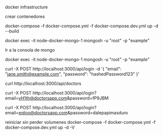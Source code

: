 docker infrastructure 

crear contenedores

docker-compose -f docker-compose.yml -f docker-compose.dev.yml up -d --build 

docker exec -it node-docker-mongo-1 mongosh -u "root" -p "example" 

Ir a la consola de mongo

docker exec -it node-docker-mongo-1 mongosh -u "root" -p "example"  

curl -X POST http://localhost:3000/api/login 
     -d '{
       "email": "jane.smith@example.com",
       "password": "hashedPassword123"
     }'
     
curl http://localhost:3000/api/doctors   

curl -X POST http://localhost:3000/api/login?email=yH1th@doctorsapp.com&password=fP9JBM

curl -X POST http://localhost:3000/api/login?email=eqtoo@doctorsapp.com&password=dalepapimasduro


reiniciar sin perder volumenes
docker-compose -f docker-compose.yml -f docker-compose.dev.yml up -d -V 
